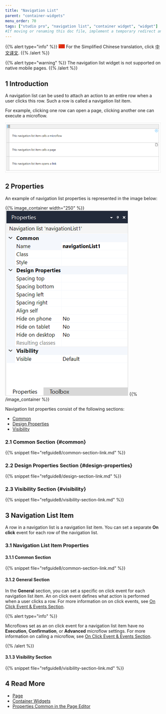 ```yaml
---
title: "Navigation List"
parent: "container-widgets"
menu_order: 70
tags: ["studio pro", "navigation list", "container widget", "widget"]
#If moving or renaming this doc file, implement a temporary redirect and let the respective team know they should update the URL in the product. See Mapping to Products for more details.
---
```


{{% alert type="info" %}}
<img src="attachments/chinese-translation/china.png" style="display: inline-block; margin: 0" /> For the Simplified Chinese translation, click [中文译文](https://cdn.mendix.tencent-cloud.com/documentation/navigation-list.pdf).
{{% /alert %}}

{{% alert type="warning" %}}
The navigation list widget is not supported on native mobile pages.
{{% /alert %}}

## 1 Introduction

A navigation list can be used to attach an action to an entire row when a user clicks this row. Such a row is called a navigation list item. 

For example, clicking one row can open a page, clicking another one can execute a microflow. 

![Navigation List](attachments/container-widgets/navigation-list.png)

## 2 Properties

An example of navigation list properties is represented in the image below:

{{% image_container width="250" %}}![Navigation List Properties](attachments/container-widgets/navigation-list-properties.png)
{{% /image_container %}}

Navigation list properties consist of the following sections:

* [Common](#common)
* [Design Properties](#design-properties)
* [Visibility](#visibility)

### 2.1 Common Section {#common}

{{% snippet file="refguide8/common-section-link.md" %}}

### 2.2 Design Properties Section {#design-properties}

{{% snippet file="refguide8/design-section-link.md" %}} 

### 2.3 Visibility Section {#visibility}

{{% snippet file="refguide8/visibility-section-link.md" %}}

## 3 Navigation List Item

A row in a navigation list is a navigation list item. You can set a separate **On click** event for each row of the navigation list. 

### 3.1 Navigation List Item Properties

#### 3.1.1 Common Section

{{% snippet file="refguide8/common-section-link.md" %}}

#### 3.1.2 General Section

In the **General** section, you can set a specific on click event for each navigation list item. An on click event defines what action is performed when a user clicks a row. For more information on on click events, see [On Click Event & Events Section](on-click-event).

{{% alert type="info" %}}

Microflows set as an on click event for a navigation list item have no **Execution**, **Confirmation**, or **Advanced** microflow settings. For more information on calling a microflow, see [On Click Event & Events Section](on-click-event#call-microflow). 

{{% /alert %}}

#### 3.1.3 Visibility Section

{{% snippet file="refguide8/visibility-section-link.md" %}}

## 4 Read More

* [Page](page)
* [Container Widgets](container-widgets)
* [Properties Common in the Page Editor](common-widget-properties)